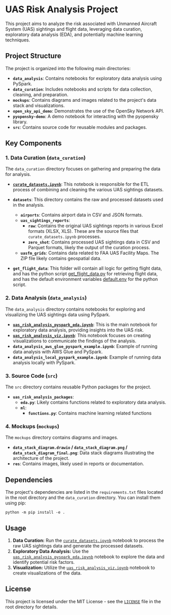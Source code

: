 # UAS Risk Analysis Project

This project aims to analyze the risk associated with Unmanned Aircraft System (UAS) sightings and flight data, leveraging data curation, exploratory data analysis (EDA), and potentially machine learning techniques.

## Project Structure

The project is organized into the following main directories:

*   **`data_analysis`**: Contains notebooks for exploratory data analysis using PySpark.
*   **`data_curation`**: Includes notebooks and scripts for data collection, cleaning, and preparation.
*   **`mockups`**: Contains diagrams and images related to the project's data stack and visualizations.
*   **`open_sky_api_demo`**: Demonstrates the use of the OpenSky Network API.
*   **`pyopensky-demo`**: A demo notebook for interacting with the pyopensky library.
*   **`src`**: Contains source code for reusable modules and packages.

## Key Components

### 1. Data Curation (`data_curation`)

The `data_curation` directory focuses on gathering and preparing the data for analysis.

*   **[`curate_datasets.ipynb`](data_curation/curate_datasets.ipynb)**:  This notebook is responsible for the ETL process of combining and cleaning the various UAS sightings datasets.

*   **`datasets`**:  This directory contains the raw and processed datasets used in the analysis.
    *   **`airports`**: Contains airport data in CSV and JSON formats.
    *   **`uas_sightings_reports`**:
        *   **`raw`**:  Contains the original UAS sightings reports in various Excel formats (XLSX, XLS).  These are the source files that `curate_datasets.ipynb` processes.
        *   **`zero_shot`**: Contains processed UAS sightings data in CSV and Parquet formats, likely the output of the curation process.
    *   **`uasfm_grids`**: Contains data related to FAA UAS Facility Maps.  The ZIP file likely contains geospatial data.

*   **`get_flight_data`**: This folder will contain all logic for getting flight data, and has the python script [get_flight_data.py](data_curation/get_flight_data/get_flight_data.py) for retrieving flight data, and has the default environment variables [default.env](data_curation/get_flight_data/default.env) for the python script.

### 2. Data Analysis (`data_analysis`)

The `data_analysis` directory contains notebooks for exploring and visualizing the UAS sightings data using PySpark.

*   **[`uas_risk_analysis_pyspark_eda.ipynb`](data_analysis/uas_risk_analysis_pyspark_eda.ipynb)**:  This is the main notebook for exploratory data analysis, providing insights into the UAS risk.
*   **[`uas_risk_analysis_viz.ipynb`](data_analysis/uas_risk_analysis_viz.ipynb)**:  This notebook focuses on creating visualizations to communicate the findings of the analysis.
*   **`data_analysis_aws_glue_pyspark_example.ipynb`**: Example of running data analysis with AWS Glue and PySpark.
*   **`data_analysis_local_pyspark_example.ipynb`**: Example of running data analysis locally with PySpark.

### 3. Source Code (`src`)

The `src` directory contains reusable Python packages for the project.

*   **`uas_risk_analysis_packages`**:
    *   **`eda.py`**:  Likely contains functions related to exploratory data analysis.
    *   **`ml`**:
        *   **`functions.py`**: Contains machine learning related functions

### 4. Mockups (`mockups`)

The `mockups` directory contains diagrams and images.

*   **`data_stack_diagram.drawio` / `data_stack_diagram.png` / `data_stack_diagram_final.png`**: Data stack diagrams illustrating the architecture of the project.
*   **`res`**: Contains images, likely used in reports or documentation.

## Dependencies

The project's dependencies are listed in the `requirements.txt` files located in the root directory and the `data_curation` directory.  You can install them using pip:

```shell
python -m pip install -e .
```


## Usage

1.  **Data Curation:** Run the [`curate_datasets.ipynb`](data_curation/curate_datasets.ipynb) notebook to process the raw UAS sightings data and generate the processed datasets.
2.  **Exploratory Data Analysis:** Use the [`uas_risk_analysis_pyspark_eda.ipynb`](data_analysis/uas_risk_analysis_pyspark_eda.ipynb) notebook to explore the data and identify potential risk factors.
3.  **Visualization:**  Utilize the [`uas_risk_analysis_viz.ipynb`](data_analysis/uas_risk_analysis_viz.ipynb) notebook to create visualizations of the data.

## License

This project is licensed under the MIT License - see the [`LICENSE`](LICENSE) file in the root directory for details.
